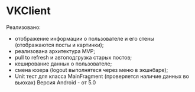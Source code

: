 # VKClient
Реализовано:
- отображение информации о пользователе и его стены (отображаются посты и картинки);
- реализована архитектура MVP;
- pull to refresh и автоподгрузка старых постов; 
- кеширование данных о пользователе;
- смена юзера (logout выполнятеся через меню в экшнбаре);
- Unit тест для класса MainFragment (проверяется наличие данных во вьюхах)
Версия Android - от 5.0
